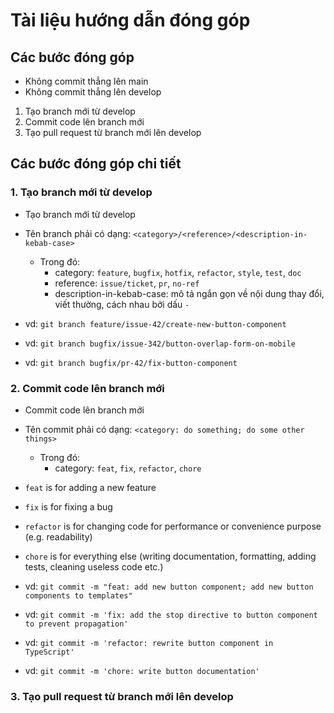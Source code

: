 # Tài liệu hướng dẫn đóng góp

## Các bước đóng góp

- Không commit thẳng lên main
- Không commit thẳng lên develop

1. Tạo branch mới từ develop
2. Commit code lên branch mới
3. Tạo pull request từ branch mới lên develop

## Các bước đóng góp chi tiết

### 1. Tạo branch mới từ develop

- Tạo branch mới từ develop

- Tên branch phải có dạng: `<category>/<reference>/<description-in-kebab-case>`
  - Trong đó:
    - category: `feature`, `bugfix`, `hotfix`, `refactor`, `style`, `test`, `doc`
    - reference: `issue/ticket`, `pr`, `no-ref`
    - description-in-kebab-case: mô tả ngắn gọn về nội dung thay đổi, viết thường, cách nhau bởi dấu `-`
- vd: `git branch feature/issue-42/create-new-button-component`
- vd: `git branch bugfix/issue-342/button-overlap-form-on-mobile`
- vd: `git branch bugfix/pr-42/fix-button-component`

### 2. Commit code lên branch mới

- Commit code lên branch mới

- Tên commit phải có dạng: `<category: do something; do some other things>`

  - Trong đó:
    - category: `feat`, `fix`, `refactor`, `chore`

- `feat` is for adding a new feature
- `fix` is for fixing a bug
- `refactor` is for changing code for performance or convenience purpose (e.g. readability)
- `chore` is for everything else (writing documentation, formatting, adding tests, cleaning useless code etc.)

- vd: `git commit -m "feat: add new button component; add new button components to templates"`
- vd: `git commit -m 'fix: add the stop directive to button component to prevent propagation'`
- vd: `git commit -m 'refactor: rewrite button component in TypeScript'`
- vd: `git commit -m 'chore: write button documentation'`

### 3. Tạo pull request từ branch mới lên develop
